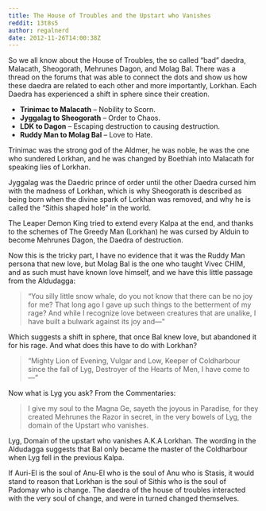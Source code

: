 ```yaml
---
title: The House of Troubles and the Upstart who Vanishes
reddit: 13t8s5
author: regalnerd
date: 2012-11-26T14:00:38Z
---
```


So we all know about the House of Troubles, the so called “bad” daedra,
Malacath, Sheogorath, Mehrunes Dagon, and Molag Bal. There was a thread on the
forums that was able to connect the dots and show us how these daedra are
related to each other and more importantly, Lorkhan. Each Daedra has experienced
a shift in sphere since their creation.

- **Trinimac to Malacath** – Nobility to Scorn.
- **Jyggalag to Sheogorath** – Order to Chaos.
- **LDK to Dagon** – Escaping destruction to causing destruction.
- **Ruddy Man to Molag Bal** – Love to Hate.

Trinimac was the strong god of the Aldmer, he was noble, he was the one who
sundered Lorkhan, and he was changed by Boethiah into Malacath for speaking lies
of Lorkhan.

Jyggalag was the Daedric prince of order until the other Daedra cursed him with
the madness of Lorkhan, which is why Sheogorath is described as being born when
the divine spark of Lorkhan was removed, and why he is called the “Sithis shaped
hole” in the world.

The Leaper Demon King tried to extend every Kalpa at the end, and thanks to the
schemes of The Greedy Man (Lorkhan) he was cursed by Alduin to become Mehrunes
Dagon, the Daedra of destruction.

Now this is the tricky part, I have no evidence that it was the Ruddy Man
persona that new love, but Molag Bal is the one who taught Vivec CHIM, and as
such must have known love himself, and we have this little passage from the
Aldudagga:

> “You silly little snow whale, do you not know that there can be no joy for me?
> That long ago I gave up such things to the betterment of my rage? And while I
> recognize love between creatures that are unalike, I have built a bulwark
> against its joy and—"

Which suggests a shift in sphere, that once Bal knew love, but abandoned it for
his rage. And what does this have to do with Lorkhan?

> “Mighty Lion of Evening, Vulgar and Low, Keeper of Coldharbour since the fall
> of Lyg, Destroyer of the Hearts of Men, I have come to—”

Now what is Lyg you ask? From the Commentaries:

> I give my soul to the Magna Ge, sayeth the joyous in Paradise, for they
> created Mehrunes the Razor in secret, in the very bowels of Lyg, the domain of
> the Upstart who vanishes.

Lyg, Domain of the upstart who vanishes A.K.A Lorkhan. The wording in the
Aldudagga suggests that Bal only became the master of the Coldharbour when Lyg
fell in the previous Kalpa.

If Auri-El is the soul of Anu-El who is the soul of Anu who is Stasis, it would
stand to reason that Lorkhan is the soul of Sithis who is the soul of Padomay
who is change. The daedra of the house of troubles interacted with the very soul
of change, and were in turned changed themselves.
